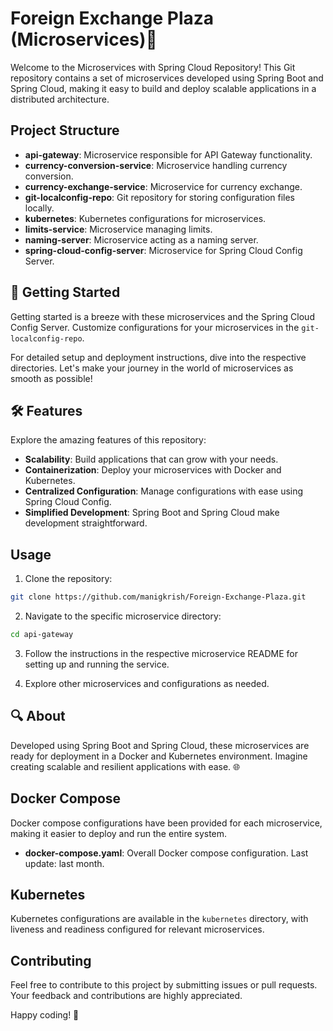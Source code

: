 # Foreign Exchange Plaza (Microservices)🚀

Welcome to the Microservices with Spring Cloud Repository! This Git repository contains a set of microservices developed using Spring Boot and Spring Cloud, making it easy to build and deploy scalable applications in a distributed architecture.

## Project Structure

- **api-gateway**: Microservice responsible for API Gateway functionality.
- **currency-conversion-service**: Microservice handling currency conversion. 
- **currency-exchange-service**: Microservice for currency exchange. 
- **git-localconfig-repo**: Git repository for storing configuration files locally. 
- **kubernetes**: Kubernetes configurations for microservices. 
- **limits-service**: Microservice managing limits. 
- **naming-server**: Microservice acting as a naming server. 
- **spring-cloud-config-server**: Microservice for Spring Cloud Config Server. 


## 🚀 Getting Started

Getting started is a breeze with these microservices and the Spring Cloud Config Server. Customize configurations for your microservices in the `git-localconfig-repo`.

For detailed setup and deployment instructions, dive into the respective directories. Let's make your journey in the world of microservices as smooth as possible!

## 🛠️ Features

Explore the amazing features of this repository:

- **Scalability**: Build applications that can grow with your needs.
- **Containerization**: Deploy your microservices with Docker and Kubernetes.
- **Centralized Configuration**: Manage configurations with ease using Spring Cloud Config.
- **Simplified Development**: Spring Boot and Spring Cloud make development straightforward.

## Usage

1. Clone the repository:

```bash
git clone https://github.com/manigkrish/Foreign-Exchange-Plaza.git
```

2. Navigate to the specific microservice directory:

```bash
cd api-gateway
```

3. Follow the instructions in the respective microservice README for setting up and running the service.

4. Explore other microservices and configurations as needed.


## 🔍 About

Developed using Spring Boot and Spring Cloud, these microservices are ready for deployment in a Docker and Kubernetes environment. Imagine creating scalable and resilient applications with ease. 🌐

## Docker Compose

Docker compose configurations have been provided for each microservice, making it easier to deploy and run the entire system.

- **docker-compose.yaml**: Overall Docker compose configuration. Last update: last month.

## Kubernetes

Kubernetes configurations are available in the `kubernetes` directory, with liveness and readiness configured for relevant microservices.

## Contributing

Feel free to contribute to this project by submitting issues or pull requests. Your feedback and contributions are highly appreciated.



Happy coding! 🚀
